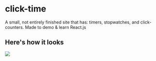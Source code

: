 # click-time
A small, not entirely finished site that has: timers, stopwatches, and click-counters. Made to demo &amp; learn React.js

## Here's how it looks
![](https://i.imgur.com/38EbO3x.png)
